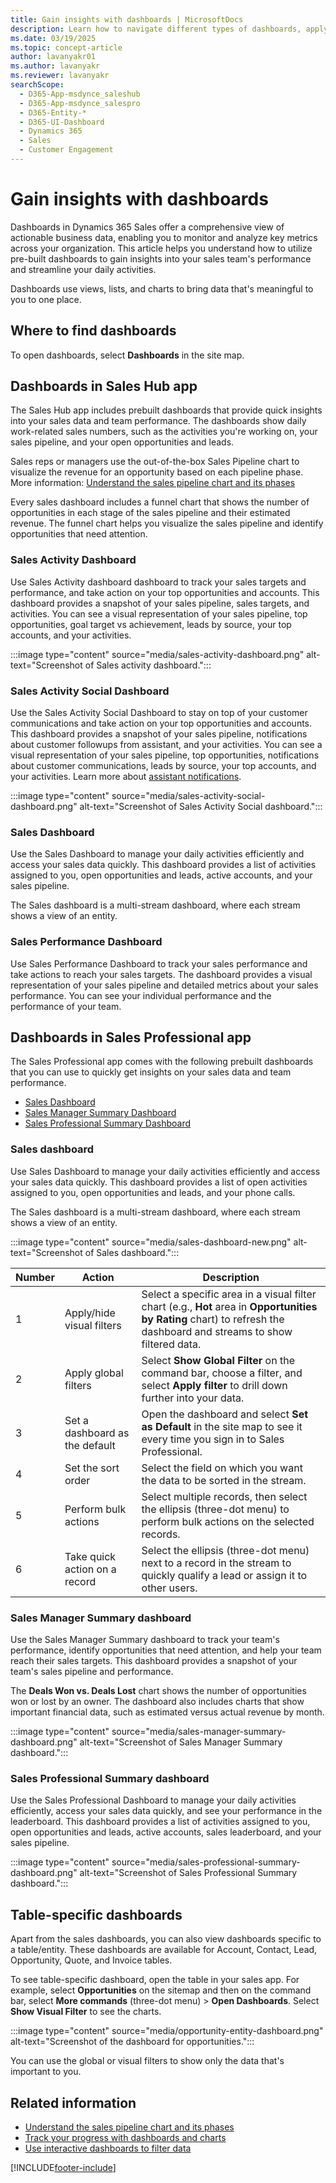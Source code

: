 ```yaml
---
title: Gain insights with dashboards | MicrosoftDocs
description: Learn how to navigate different types of dashboards, apply filters, and perform quick actions to enhance your sales processes.
ms.date: 03/19/2025
ms.topic: concept-article
author: lavanyakr01
ms.author: lavanyakr
ms.reviewer: lavanyakr
searchScope:
  - D365-App-msdynce_saleshub
  - D365-App-msdynce_salespro
  - D365-Entity-*
  - D365-UI-Dashboard
  - Dynamics 365
  - Sales
  - Customer Engagement
---
```


# Gain insights with dashboards

Dashboards in Dynamics 365 Sales offer a comprehensive view of actionable business data, enabling you to monitor and analyze key metrics across your organization. This article helps you understand how to utilize pre-built dashboards to gain insights into your sales team's performance and streamline your daily activities.

Dashboards use views, lists, and charts to bring data that's meaningful to you to one place.

## Where to find dashboards

To open dashboards, select **Dashboards** in the site map.

## Dashboards in Sales Hub app

The Sales Hub app includes prebuilt dashboards that provide quick insights into your sales data and team performance. The dashboards show daily work-related sales numbers, such as the activities you're working on, your sales pipeline, and your open opportunities and leads.

Sales reps or managers use the out-of-the-box Sales Pipeline chart to visualize the revenue for an opportunity based on each pipeline phase. More information: [Understand the sales pipeline chart and its phases](sales-pipeline-chart.md)

Every sales dashboard includes a funnel chart that shows the number of opportunities in each stage of the sales pipeline and their estimated revenue. The funnel chart helps you visualize the sales pipeline and identify opportunities that need attention.

### Sales Activity Dashboard

Use Sales Activity dashboard dashboard to track your sales targets and performance, and take action on your top opportunities and accounts. This dashboard provides a snapshot of your sales pipeline, sales targets, and activities. You can see a visual representation of your sales pipeline, top opportunities, goal target vs achievement, leads by source, your top accounts, and your activities.


:::image type="content" source="media/sales-activity-dashboard.png" alt-text="Screenshot of Sales activity dashboard.":::

### Sales Activity Social Dashboard

Use the Sales Activity Social Dashboard to stay on top of your customer communications and take action on your top opportunities and accounts. This dashboard provides a snapshot of your sales pipeline, notifications about customer followups from assistant, and your activities. You can see a visual representation of your sales pipeline, top opportunities, notifications about customer communications, leads by source, your top accounts, and your activities. Learn more about [assistant notifications](use-assistant-guide-customer-communications.md).

:::image type="content" source="media/sales-activity-social-dashboard.png" alt-text="Screenshot of Sales Activity Social dashboard.":::

### Sales Dashboard

Use the Sales Dashboard to manage your daily activities efficiently and access your sales data quickly. This dashboard provides a list of activities assigned to you, open opportunities and leads, active accounts, and your sales pipeline. 

The Sales dashboard is a multi-stream dashboard, where each stream shows a view of an entity.

### Sales Performance Dashboard

Use Sales Performance Dashboard to track your sales performance and take actions to reach your sales targets. The dashboard provides a visual representation of your sales pipeline and detailed metrics about your sales performance. You can see your individual performance and the performance of your team.

## Dashboards in Sales Professional app

The Sales Professional app comes with the following prebuilt dashboards that you can use to quickly get insights on your sales data and team performance.

- [Sales Dashboard](#sales-dashboard-1)  
- [Sales Manager Summary Dashboard](#sales-professional-summary-dashboard)
- [Sales Professional Summary Dashboard](#sales-professional-summary-dashboard)

### Sales dashboard

Use Sales Dashboard to manage your daily activities efficiently and access your sales data quickly. This dashboard provides a list of open activities assigned to you, open opportunities and leads, and your phone calls.

The Sales dashboard is a multi-stream dashboard, where each stream shows a view of an entity.

:::image type="content" source="media/sales-dashboard-new.png" alt-text="Screenshot of Sales dashboard.":::

| Number | Action | Description |
|--------|--------|-------------|
| 1 | Apply/hide visual filters | Select a specific area in a visual filter chart (e.g., **Hot** area in **Opportunities by Rating** chart) to refresh the dashboard and streams to show filtered data. |
| 2 | Apply global filters | Select **Show Global Filter** on the command bar, choose a filter, and select **Apply filter** to drill down further into your data. |
| 3 | Set a dashboard as the default | Open the dashboard and select **Set as Default** in the site map to see it every time you sign in to Sales Professional. |
| 4 | Set the sort order | Select the field on which you want the data to be sorted in the stream. |
| 5 | Perform bulk actions | Select multiple records, then select the ellipsis (three-dot menu) to perform bulk actions on the selected records. |
| 6 | Take quick action on a record | Select the ellipsis (three-dot menu) next to a record in the stream to quickly qualify a lead or assign it to other users. |


### Sales Manager Summary dashboard

Use the Sales Manager Summary dashboard to track your team's performance, identify opportunities that need attention, and help your team reach their sales targets. This dashboard provides a snapshot of your team's sales pipeline and performance.

The **Deals Won vs. Deals Lost** chart shows the number of opportunities won or lost by an owner. The dashboard also includes charts that show important financial data, such as estimated versus actual revenue by month.

:::image type="content" source="media/sales-manager-summary-dashboard.png" alt-text="Screenshot of Sales Manager Summary dashboard.":::

### Sales Professional Summary dashboard

Use the Sales Professional Dashboard to manage your daily activities efficiently, access your sales data quickly, and see your performance in the leaderboard. This dashboard provides a list of activities assigned to you, open opportunities and leads, active accounts, sales leaderboard, and your sales pipeline.

:::image type="content" source="media/sales-professional-summary-dashboard.png" alt-text="Screenshot of Sales Professional Summary dashboard.":::

## Table-specific dashboards

Apart from the sales dashboards, you can also view dashboards specific to a table/entity. These dashboards are available for Account, Contact, Lead, Opportunity, Quote, and Invoice tables.

To see table-specific dashboard, open the table in your sales app. For example, select **Opportunities** on the sitemap and then on the command bar, select **More commands** (three-dot menu) > **Open Dashboards**. Select **Show Visual Filter** to see the charts.

:::image type="content" source="media/opportunity-entity-dashboard.png" alt-text="Screenshot of the dashboard for opportunities.":::

You can use the global or visual filters to show only the data that's important to you.

## Related information

- [Understand the sales pipeline chart and its phases](sales-pipeline-chart.md)  
- [Track your progress with dashboards and charts](/power-apps/user/track-your-progress-with-dashboard-and-charts)  
- [Use interactive dashboards to filter data](/power-apps/user/interactive-dashboards)  

[!INCLUDE[footer-include](../includes/footer-banner.md)]
